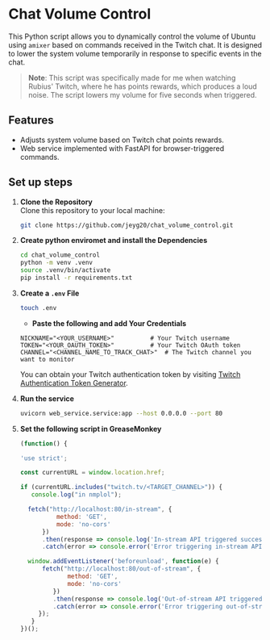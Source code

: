 # Chat Volume Control

This Python script allows you to dynamically control the volume of Ubuntu using `amixer`
based on commands received in the Twitch chat. It is designed to lower the system
volume temporarily in response to specific events in the chat.

> **Note**: This script was specifically made for me when watching Rubius' Twitch,
where he has points rewards, which produces a loud noise. The script lowers my volume
for five seconds when triggered.

## Features

- Adjusts system volume based on Twitch chat points rewards.
- Web service implemented with FastAPI for browser-triggered commands.

## Set up steps

1. **Clone the Repository**  
   Clone this repository to your local machine:

   ```bash
   git clone https://github.com/jeyg20/chat_volume_control.git
   ```

2. **Create python enviromet and install the Dependencies**  

   ```bash
   cd chat_volume_control
   python -m venv .venv
   source .venv/bin/activate
   pip install -r requirements.txt
   ```

3. **Create a `.env` File**  

   ```bash
   touch .env
   ```

   - **Paste the following and add Your Credentials**  

   ```env
   NICKNAME="<YOUR_USERNAME>"          # Your Twitch username
   TOKEN="<YOUR_OAUTH_TOKEN>"          # Your Twitch OAuth token
   CHANNEL="<CHANNEL_NAME_TO_TRACK_CHAT>"  # The Twitch channel you want to monitor
   ```

   You can obtain your Twitch authentication token by visiting
   [Twitch Authentication Token Generator](https://twitchapps.com/tmi/).

4. **Run the service**

   ```bash
   uvicorn web_service.service:app --host 0.0.0.0 --port 80
   ```

5. **Set the following script in GreaseMonkey**

   ```javascript
   (function() {

   'use strict';

   const currentURL = window.location.href;

   if (currentURL.includes("twitch.tv/<TARGET_CHANNEL>")) {
      console.log("in nmplol");

     fetch("http://localhost:80/in-stream", {
             method: 'GET',
             mode: 'no-cors'
         })
         .then(response => console.log('In-stream API triggered successfully'))
         .catch(error => console.error('Error triggering in-stream API:', error));

     window.addEventListener('beforeunload', function(e) {
         fetch("http://localhost:80/out-of-stream", {
                method: 'GET',
                mode: 'no-cors'
            })
            .then(response => console.log('Out-of-stream API triggered successfully'))
            .catch(error => console.error('Error triggering out-of-stream API:', error));
        });
      }
   })();

   ```
